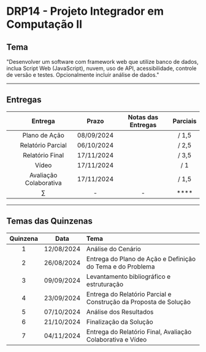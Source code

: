 # DRP14 - Projeto Integrador em Computação II

## Tema
"Desenvolver um software com framework web que utilize banco de dados, inclua Script Web (JavaScript), nuvem, uso de API, acessibilidade, controle de versão e testes. Opcionalmente incluir análise de dados."

---

## Entregas

|     | Entrega | Prazo | Notas das Entregas | Parciais |
|:---:|:---:|:-----:|:---:|:---:|
|  | Plano de Ação | 08/09/2024 |  |  / 1,5 |
|  | Relatório Parcial | 06/10/2024 |  |  / 2,5 |
|  | Relatório Final | 17/11/2024 |  |  / 3,5 |
|  | Vídeo | 17/11/2024 |  |  / 1 |
|  | Avaliação Colaborativa | 17/11/2024 |  |   / 1,5 |
|  | $\sum$ | - | - | **** |

---

## Temas das Quinzenas

| Quinzena | Data | Tema |
|:---:|:---:|:---|
| 1 | 12/08/2024 | Análise do Cenário |
| 2 | 26/08/2024 | Entrega do Plano de Ação e Definição do Tema e do Problema |
| 3 | 09/09/2024 | Levantamento bibliográfico e estruturação |
| 4 | 23/09/2024 | Entrega do Relatório Parcial e Construção da Proposta de Solução |
| 5 | 07/10/2024 | Análise dos Resultados |
| 6 | 21/10/2024 | Finalização da Solução |
| 7 | 04/11/2024 | Entrega do Relatório Final, Avaliação Colaborativa e Vídeo |